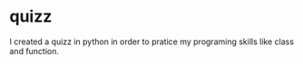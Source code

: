 # quizz
I created a quizz in python in order to pratice my programing skills like class and function. 

